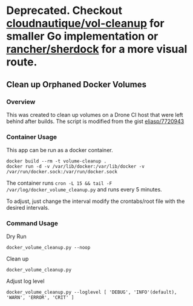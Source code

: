 # Deprecated. Checkout [cloudnautique/vol-cleanup](https://github.com/cloudnautique/vol-cleanup) for smaller Go implementation or [rancher/sherdock](https://github.com/rancher/sherdock) for a more visual route.

## Clean up Orphaned Docker Volumes

### Overview

This was created to clean up volumes on a Drone CI host that were left behind after builds. The script is
modified from the gist [eliasp/7720943](https://gist.github.com/eliasp/7720943)

### Container Usage

This app can be run as a docker container. 

```
docker build --rm -t volume-cleanup .
docker run -d -v /var/lib/docker:/var/lib/docker -v /var/run/docker.sock:/var/run/docker.sock
```

The container runs `cron -L 15 && tail -F /var/log/docker_volume_cleanup.py` and runs every 5 minutes.

To adjust, just change the interval modify the crontabs/root file with the desired intervals.


### Command Usage


Dry Run
```
docker_volume_cleanup.py --noop
```

Clean up

```
docker_volume_cleanup.py
```

Adjust log level

```
docker_volume_cleanup.py --loglevel [ 'DEBUG', 'INFO'(default), 'WARN', 'ERROR', 'CRIT' ]
```

